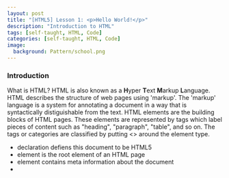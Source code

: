```yaml
---
layout: post
title: "[HTML5] Lesson 1: <p>Hello World!</p>"
description: "Introduction to HTML"
tags: [self-taught, HTML, Code]
categories: [self-taught, HTML, Code]
image:
  background: Pattern/school.png
---
```

<style>
hr{
	border: 0;
    height: 1px;
    background-image: linear-gradient(to right, rgba(0, 0, 0, 0), rgba(0, 0, 0, 0.75), rgba(0, 0, 0, 0));
}
</style>

### Introduction
What is HTML? HTML is also known as a **H**yper **T**ext **M**arkup **L**anguage.  HTML describes the structure of web pages using 'markup'.  The 'markup' language is a system for annotating a document in a way that is syntactically distiguishable from the text.  HTML elements are the building blocks of HTML pages.  These elements are represented by tags which label pieces of content such as "heading", "paragraph", "table", and so on. The tags or categories are classified by putting <> around the element type.

* <!DOCTYPE html> declaration defiens this document to be HTML5
* <html> element is the root element of an HTML page
* <head> element contains meta information about the document
* <title> element specifies a title for the document
* <body> element contains the visible page content
* <h1> element defines a large heading
* <p> element defines a paragraph
